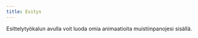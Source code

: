 ```yaml
---
title: Esitys
---
```


Esittelytyökalun avulla voit luoda omia animaatioita muistiinpanojesi sisällä.
